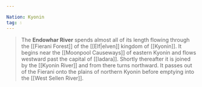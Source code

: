 ```yaml
---

Nation: Kyonin
tag: 💧
---
```

> The **Endowhar River** spends almost all of its length flowing through the [[Fierani Forest]] of the [[Elf|elven]] kingdom of [[Kyonin]]. It begins near the [[Moonpool Causeways]] of eastern Kyonin and flows westward past the capital of [[Iadara]]. Shortly thereafter it is joined by the [[Kyonin River]] and from there turns northward. It passes out of the Fierani onto the plains of northern Kyonin before emptying into the [[West Sellen River]].








